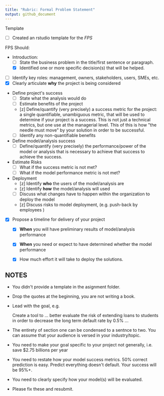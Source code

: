 ```yaml
---
title: "Rubric: Formal Problem Statement"
output: github_document
---
```


Template
 - [ ] Created an rstudio template for the *FPS*
 
FPS Should:

 - Introduction: 
   - [ ] State the business problem in the title/first sentence or paragraph.
   - [x] Identified one or more specific decision(s) that will be helped. 
   
 - [ ] Identify key roles: management, owners, stakeholders, users, SMEs, etc.
 - [x] Clearly articulate **why** the project is being considered

 - Define project's success
   - [ ] State what the analysis would do
   - [ ] Estimate benefits of the project 
   - [z] Define/quantify (very precisely) a success metric for the project: a single quantifiable, unambiguous 
     metric, that will be used to determine if your project is a success. This is
     not just a technical metrics, but one use at the managerial level. This of
     this is how "the needle must move" by your solution in order to be successful.
   - [ ] Identify any non-quantifiable benefits 
     
 - Define model/analysis success 
   - [ ] Define/quantify (very precisely) the performance/power of the model or analysis that 
     is necessary to achieve that success to achieve the success.

 - Estimate Risks
   - [ ] What if the success metric is not met?
   - [ ] What if the model performance metric is not met?

 - Deployment
   - [z] Identify **who** the users of the model/analysis are 
   - [z] Identify **how** the model/analysis will used 
   - [ ] Discuss what changes have to happen within the organization to deploy the model
   - [z] Discuss risks to model deployment, (e.g. push-back by employees )

 - [x] Propose a timeline for delivery of your project
   - [x] **When** you will have preliminary results of model/analysis performance
   - [x] **When** you need or expect to have determined whether the model performance 
   - [x] How much effort it will take to deploy the solutions.


## NOTES

 - You didn't provide a template in the asignment folder. 
 
 - Drop the quotes at the beginning, you are not writing a book.

 - Lead with the goal, e.g. 
 
     Create a tool to ... better evaluate the risk of extending loans to students
     in order to decrease the long term default rate by 0.5% ...
 
 - The entirety of section one can be condensed to a sentnce to two. 
   You can assume that your audience is versed in your industry/topic. 

 - You need to make your goal specific to your project not generally, i.e. save 
   $2.75 billions per year    
  
 - You need to restate how your model success metrics. 50% correct prediction is
   easy. Predict everything doesn't default.  Your success will be 95%+.
  
 - You need to clearly specify how your model(s) will be evaluated. 
 
 - Please fix these and resubmit.
   